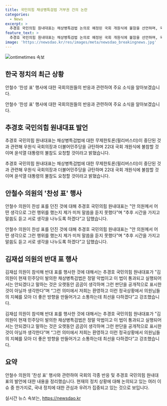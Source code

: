 ```yaml
---
title: 국민의힘 채상병특검법 거부권 건의 논란
categories:
  - News
excerpt: >
  추경호 국민의힘 원내대표는 채상병특검법 논의로 예정된 국회 개원식에 불참을 선언하며, 국회의장과 민주당을 규탄했다. 또한, 안철수 의원의 찬성 표를 두고 추후 말씀 듣고 생각 나누겠다는 발언을 했다. 국민의힘의 입장과 국회 상황에 대한 유감을 표명하고, 김재섭 의원의 반대표에 대해 긍정적인 의견을 제시했다.
feature_text: >
  추경호 국민의힘 원내대표는 채상병특검법 논의로 예정된 국회 개원식에 불참을 선언하며, 국회의장과 민주당을 규탄했다. 또한, 안철수 의원의 찬성 표를 두고 추후 말씀 듣고 생각 나누겠다는 발언을 했다. 국민의힘의 입장과 국회 상황에 대한 유감을 표명하고, 김재섭 의원의 반대표에 대해 긍정적인 의견을 제시했다.
image: 'https://newsdao.kr/res/images/meta/newsdao_breakingnews.jpg'
---
```


<p><img src="https://newsdao.kr/res/images/meta/newsdao_breakingnews.jpg" alt="ontimetimes 속보" /></p>

<h2 data-ke-size="size26">한국 정치의 최근 상황</h2>

<p>안철수 ‘찬성 표’ 행사에 대한 국회의원들의 반응과 관련하여 주요 소식을 알아보겠습니다.</p>

<p data-ke-size="size16">안철수 ‘찬성 표’ 행사에 대한 국회의원들의 반응과 관련하여 주요 소식을 알아보겠습니다.</p>

<h2 data-ke-size="size24">추경호 국민의힘 원내대표 발언</h2>

<p>추경호 국민의힘 원내대표는 채상병특검법에 대한 무제한토론(필리버스터)이 중단된 것과 관련해 우원식 국회의장과 더불어민주당을 규탄하며 22대 국회 개원식에 불참할 것이며 윤석열 대통령의 불참도 요청할 것이라고 밝혔습니다.</p>

<p data-ke-size="size16">추경호 국민의힘 원내대표는 채상병특검법에 대한 무제한토론(필리버스터)이 중단된 것과 관련해 우원식 국회의장과 더불어민주당을 규탄하며 22대 국회 개원식에 불참할 것이며 윤석열 대통령의 불참도 요청할 것이라고 밝혔습니다.</p>

<h2 data-ke-size="size24">안철수 의원의 '찬성 표' 행사</h2>

<p>안철수 의원이 찬성 표를 던진 것에 대해 추경호 국민의힘 원내대표는 "안 의원께서 어떤 생각으로 그런 행위를 했는지 제가 미처 말씀을 듣지 못했다"며 “추후 시간을 가지고 말씀도 듣고 서로 생각을 나누도록 하겠다”고 답했습니다.</p>

<p data-ke-size="size16">안철수 의원이 찬성 표를 던진 것에 대해 추경호 국민의힘 원내대표는 "안 의원께서 어떤 생각으로 그런 행위를 했는지 제가 미처 말씀을 듣지 못했다"며 “추후 시간을 가지고 말씀도 듣고 서로 생각을 나누도록 하겠다”고 답했습니다.</p>

<h2 data-ke-size="size24">김재섭 의원의 반대 표 행사</h2>

<p>김재섭 의원이 참석해 반대 표를 행사한 것에 대해서는 추경호 국민의힘 원내대표가 "김 의원이 현재 민주당이 발의한 채상병특검법은 정말 악법이고 이 법이 통과되고 실행되어서는 안되겠다고 말하는 것은 오랫동안 곰곰이 생각하며 그런 판단을 공개적으로 표시한 것이 아닐까 생각한다”며 “그런 의미에서 저희는 환영하고 이런 정국상황에서 의원님들의 지혜를 모아 더 좋은 방향을 만들어가고 소통하는데 최선을 다하겠다”고 강조했습니다.</p>

<p data-ke-size="size16">김재섭 의원이 참석해 반대 표를 행사한 것에 대해서는 추경호 국민의힘 원내대표가 "김 의원이 현재 민주당이 발의한 채상병특검법은 정말 악법이고 이 법이 통과되고 실행되어서는 안되겠다고 말하는 것은 오랫동안 곰곰이 생각하며 그런 판단을 공개적으로 표시한 것이 아닐까 생각한다”며 “그런 의미에서 저희는 환영하고 이런 정국상황에서 의원님들의 지혜를 모아 더 좋은 방향을 만들어가고 소통하는데 최선을 다하겠다”고 강조했습니다.</p>

<h2 data-ke-size="size24">요약</h2>

<p>안철수 의원의 '찬성 표' 행사와 관련하여 국회의 각종 반응 및 추경호 국민의힘 원내대표의 발언에 대한 내용을 정리했습니다. 현재의 정치 상황에 대해 논의되고 있는 여러 이슈 중 한가지로, 국내 정치에 대한 관심과 우려가 집중되고 있는 것으로 보입니다.</p>

<p data-ke-size="size16"></p>
실시간 뉴스 속보는, <a href="https://newsdao.kr" rel="dofollow">https://newsdao.kr</a>


